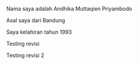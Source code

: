 Nama saya adalah Andhika Muttaqien Priyambodo

Asal saya dari Bandung

Saya kelahiran tahun 1993

Testing revisi

Testing revisi 2

